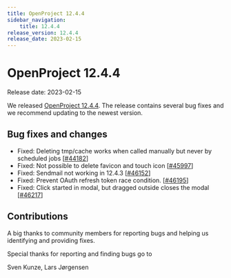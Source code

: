 ```yaml
---
title: OpenProject 12.4.4
sidebar_navigation:
    title: 12.4.4
release_version: 12.4.4
release_date: 2023-02-15
---
```


# OpenProject 12.4.4

Release date: 2023-02-15

We released [OpenProject 12.4.4](https://community.openproject.org/versions/1623).
The release contains several bug fixes and we recommend updating to the newest version.

<!--more-->
## Bug fixes and changes

- Fixed: Deleting tmp/cache works when called manually but never by scheduled jobs \[[#44182](https://community.openproject.org/wp/44182)\]
- Fixed: Not possible to delete favicon and touch icon \[[#45997](https://community.openproject.org/wp/45997)\]
- Fixed: Sendmail not working in 12.4.3 \[[#46152](https://community.openproject.org/wp/46152)\]
- Fixed: Prevent OAuth refresh token race condition. \[[#46195](https://community.openproject.org/wp/46195)\]
- Fixed: Click started in modal, but dragged outside closes the modal \[[#46217](https://community.openproject.org/wp/46217)\]

## Contributions
A big thanks to community members for reporting bugs and helping us identifying and providing fixes.

Special thanks for reporting and finding bugs go to

Sven Kunze, Lars Jørgensen
